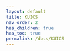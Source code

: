 ```yaml
---
layout: default
title: KUICS
nav_order: 2
has_children: true
has_toc: true
permalink: /docs/KUICS
---
```


